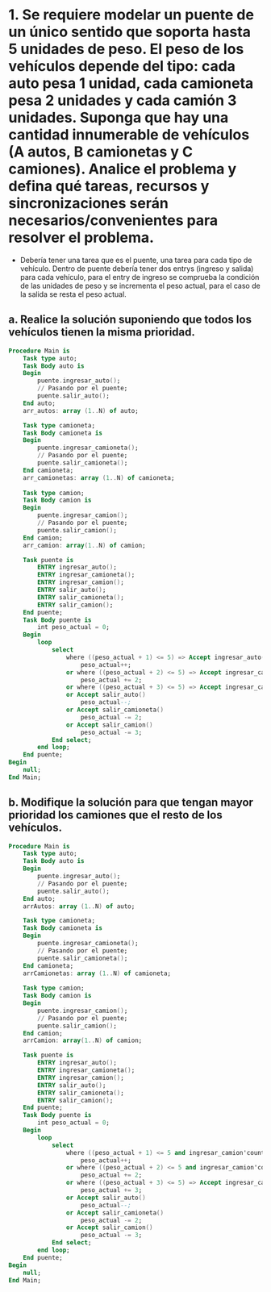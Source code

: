 # 1. Se requiere modelar un puente de un único sentido que soporta hasta 5 unidades de peso. El peso de los vehículos depende del tipo: cada auto pesa 1 unidad, cada camioneta pesa 2 unidades y cada camión 3 unidades. Suponga que hay una cantidad innumerable de vehículos (A autos, B camionetas y C camiones). Analice el problema y defina qué tareas, recursos y sincronizaciones serán necesarios/convenientes para resolver el problema.

- Debería tener una tarea que es el puente, una tarea para cada tipo de vehículo. Dentro de puente debería tener dos entrys (ingreso y salida) para cada vehículo, para el entry de ingreso se comprueba la condición de las unidades de peso y se incrementa el peso actual, para el caso de la salida se resta el peso actual.

## a. Realice la solución suponiendo que todos los vehículos tienen la misma prioridad.

```ada
Procedure Main is
    Task type auto;
    Task Body auto is
    Begin
        puente.ingresar_auto();
        // Pasando por el puente;
        puente.salir_auto();
    End auto;
    arr_autos: array (1..N) of auto;

    Task type camioneta;
    Task Body camioneta is
    Begin
        puente.ingresar_camioneta();
        // Pasando por el puente;
        puente.salir_camioneta();
    End camioneta;
    arr_camionetas: array (1..N) of camioneta;
    
    Task type camion;
    Task Body camion is
    Begin
        puente.ingresar_camion();
        // Pasando por el puente;
        puente.salir_camion();
    End camion;
    arr_camion: array(1..N) of camion;

    Task puente is
        ENTRY ingresar_auto();
        ENTRY ingresar_camioneta();
        ENTRY ingresar_camion();
        ENTRY salir_auto();
        ENTRY salir_camioneta();
        ENTRY salir_camion();
    End puente;
    Task Body puente is
        int peso_actual = 0;
    Begin
        loop
            select
                where ((peso_actual + 1) <= 5) => Accept ingresar_auto();
                    peso_actual++;
                or where ((peso_actual + 2) <= 5) => Accept ingresar_camioneta();
                    peso_actual += 2;
                or where ((peso_actual + 3) <= 5) => Accept ingresar_camioneta();
                or Accept salir_auto()
                    peso_actual--;
                or Accept salir_camioneta()
                    peso_actual -= 2;
                or Accept salir_camion()
                    peso_actual -= 3;
            End select;
        end loop;
    End puente;
Begin
    null;
End Main;
```

## b. Modifique la solución para que tengan mayor prioridad los camiones que el resto de los vehículos.

```ada
Procedure Main is
    Task type auto;
    Task Body auto is
    Begin
        puente.ingresar_auto();
        // Pasando por el puente;
        puente.salir_auto();
    End auto;
    arrAutos: array (1..N) of auto;

    Task type camioneta;
    Task Body camioneta is
    Begin
        puente.ingresar_camioneta();
        // Pasando por el puente;
        puente.salir_camioneta();
    End camioneta;
    arrCamionetas: array (1..N) of camioneta;
    
    Task type camion;
    Task Body camion is
    Begin
        puente.ingresar_camion();
        // Pasando por el puente;
        puente.salir_camion();
    End camion;
    arrCamion: array(1..N) of camion;

    Task puente is
        ENTRY ingresar_auto();
        ENTRY ingresar_camioneta();
        ENTRY ingresar_camion();
        ENTRY salir_auto();
        ENTRY salir_camioneta();
        ENTRY salir_camion();
    End puente;
    Task Body puente is
        int peso_actual = 0;
    Begin
        loop
            select
                where ((peso_actual + 1) <= 5 and ingresar_camion'count == 0) => Accept ingresar_auto()
                    peso_actual++;
                or where ((peso_actual + 2) <= 5 and ingresar_camion'count == 0) => Accept ingresar_camioneta()
                    peso_actual += 2;
                or where ((peso_actual + 3) <= 5) => Accept ingresar_camion()
                    peso_actual += 3;
                or Accept salir_auto()
                    peso_actual--;
                or Accept salir_camioneta()
                    peso_actual -= 2;
                or Accept salir_camion()
                    peso_actual -= 3;
            End select;
        end loop;
    End puente;
Begin
    null;
End Main;
```
